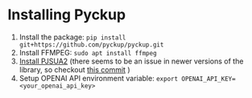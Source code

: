 # Installing Pyckup
1. Install the package: `pip install git+https://github.com/pyckup/pyckup.git`
2. Install FFMPEG: `sudo apt install ffmpeg`
3. [Install PJSUA2](https://docs.pjsip.org/en/latest/pjsua2/building.html) (there seems to be an issue in newer versions of the library, so checkout [this commit](https://github.com/pjsip/pjproject/commit/f5d890aa3463a096d7110ae935c67d6249d2f662) )
4. Setup OPENAI API environment variable: `export OPENAI_API_KEY=<your_openai_api_key>`   